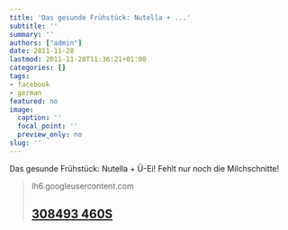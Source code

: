 ```yaml
---
title: 'Das gesunde Frühstück: Nutella + ...'
subtitle: ''
summary: ''
authors: ["admin"]
date: 2011-11-28
lastmod: 2011-11-28T11:36:21+01:00
categories: []
tags:
- facebook
- german
featured: no
image:
  caption: ''
  focal_point: ''
  preview_only: no
slug: ''
---
```

Das gesunde Frühstück: Nutella + Ü-Ei! Fehlt nur noch die Milchschnitte! 
> lh6.googleusercontent.com
> ## [308493 460S](https://lh6.googleusercontent.com/-aToAW54nvUc/Ts_BqjadwGI/AAAAAAAAYxo/GCvDFQtIkuA/s460/308493_460s.jpg)
>



